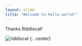 ```yaml
---
layout: slide
title: "Welcome to hello world!"
---
```


Thanks Riddlocat!

![riddlocat](https://octodex.github.com/images/riddlocat.png)
{: .center}
